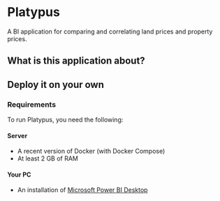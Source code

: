 # Platypus

A BI application for comparing and correlating land prices and property prices.

## What is this application about?

## Deploy it on your own

### Requirements

To run Platypus, you need the following:

#### Server

- A recent version of Docker (with Docker Compose)
- At least 2 GB of RAM

#### Your PC

- An installation of [Microsoft Power BI Desktop](https://aka.ms/pbidesktopstore)
